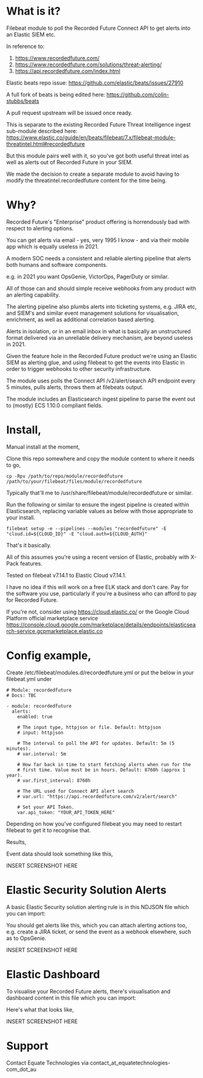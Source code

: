 # What is it?

Filebeat module to poll the Recorded Future Connect API to get alerts into an Elastic SIEM etc.

In reference to:
1. https://www.recordedfuture.com/
2. https://www.recordedfuture.com/solutions/threat-alerting/
3. https://api.recordedfuture.com/index.html

Elastic beats repo issue: https://github.com/elastic/beats/issues/27910

A full fork of beats is being edited here: https://github.com/colin-stubbs/beats

A pull request upstream will be issued once ready.

This is separate to the existing Recorded Future Threat Intelligence ingest sub-module described here: https://www.elastic.co/guide/en/beats/filebeat/7.x/filebeat-module-threatintel.html#recordedfuture

But this module pairs well with it, so you've got both useful threat intel as well as alerts out of Recorded Future in your SIEM.

We made the decision to create a separate module to avoid having to modify the threatintel.recordedfuture content for the time being.

# Why?

Recorded Future's "Enterprise" product offering is horrendously bad with respect to alerting options.

You can get alerts via email - yes, very 1995 I know - and via their mobile app which is equally useless in 2021.

A modern SOC needs a consistent and reliable alerting pipeline that alerts both humans and software components.

e.g. in 2021 you want OpsGenie, VictorOps, PagerDuty or similar.

All of those can and should simple receive webhooks from any product with an alerting capability.

The alerting pipeline also plumbs alerts into ticketing systems, e.g. JIRA etc, and SIEM's and similar event management solutions for visualisation, enrichment, as well as additional correlation based alerting.

Alerts in isolation, or in an email inbox in what is basically an unstructured format delivered via an unreliable delivery mechanism, are  beyond useless in 2021.

Given the feature hole in the Recorded Future product we're using an Elastic SIEM as alerting glue, and using filebeat to get the events into Elastic in order to trigger webhooks to other security infrastructure.

The module uses polls the Connect API /v2/alert/search API endpoint every 5 minutes, pulls alerts, throws them at filebeats output.

The module includes an Elasticsearch ingest pipeline to parse the event out to (mostly) ECS 1.10.0 compliant fields.

# Install,

Manual install at the moment,

Clone this repo somewhere and copy the module content to where it needs to go,

```
cp -Rpv /path/to/repo/module/recordedfuture /path/to/your/filebeat/files/module/recordedfuture
```

Typically that'll me to /usr/share/filebeat/module/recordedfuture or similar.

Run the following or similar to ensure the ingest pipeline is created within Elasticsearch, replacing variable values as below with those appropriate to your install.

```
filebeat setup -e --pipelines --modules "recordedfuture" -E "cloud.id=${CLOUD_ID}" -E "cloud.auth=${CLOUD_AUTH}"
```

That's it basically.

All of this assumes you're using a recent version of Elastic, probably with X-Pack features.

Tested on filebeat v7.14.1 to Elastic Cloud v7.14.1.

I have no idea if this will work on a free ELK stack and don't care. Pay for the software you use, particularly if you're a business who can afford to pay for Recorded Future.

If you're not, consider using https://cloud.elastic.co/ or the Google Cloud Platform official marketplace service https://console.cloud.google.com/marketplace/details/endpoints/elasticsearch-service.gcpmarketplace.elastic.co

# Config example,

Create /etc/filebeat/modules.d/recordedfuture.yml or put the below in your filebeat.yml under

```
# Module: recordedfuture
# Docs: TBC

- module: recordedfuture
  alerts:
    enabled: true

    # The input type, httpjson or file. Default: httpjson
    # input: httpjson

    # The interval to poll the API for updates. Default: 5m (5 minutes).
    # var.interval: 5m

    # How far back in time to start fetching alerts when run for the
    # first time. Value must be in hours. Default: 8760h (approx 1 year).
    # var.first_interval: 8760h

    # The URL used for Connect API alert search
    # var.url: "https://api.recordedfuture.com/v2/alert/search"

    # Set your API Token.
    var.api_token: "YOUR_API_TOKEN_HERE"
```

Depending on how you've configured filebeat you may need to restart filebeat to get it to recognise that.

Results,

Event data should look something like this,

INSERT SCREENSHOT HERE

# Elastic Security Solution Alerts

A basic Elastic Security solution alerting rule is in this NDJSON file which you can import:

You should get alerts like this, which you can attach alerting actions too, e.g. create a JIRA ticket, or send the event as a webhook elsewhere, such as to OpsGenie.

INSERT SCREENSHOT HERE

# Elastic Dashboard

To visualise your Recorded Future alerts, there's visualisation and dashboard content in this file which you can import:

Here's what that looks like,

INSERT SCREENSHOT HERE

# Support

Contact Equate Technologies via contact_at_equatetechnologies-com_dot_au
